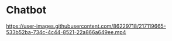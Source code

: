# Chatbot



https://user-images.githubusercontent.com/86229718/217119665-533b52ba-734c-4c44-8521-22a866a649ee.mp4

